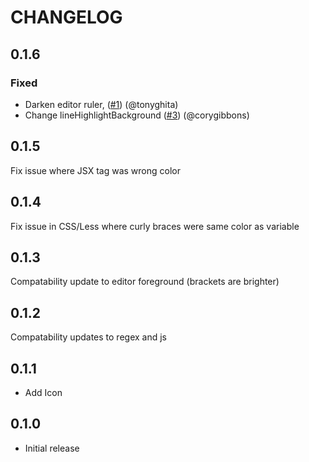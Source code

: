 # CHANGELOG

## 0.1.6
### Fixed
* Darken editor ruler, ([#1](https://github.com/agirton/gloom/pull/1)) (@tonyghita)
* Change lineHighlightBackground ([#3](https://github.com/agirton/gloom/pull/3)) (@corygibbons)

## 0.1.5
Fix issue where JSX tag was wrong color

## 0.1.4
Fix issue in CSS/Less where curly braces were same color as variable

## 0.1.3
Compatability update to editor foreground (brackets are brighter)

## 0.1.2
Compatability updates to regex and js

## 0.1.1
* Add Icon

## 0.1.0
* Initial release